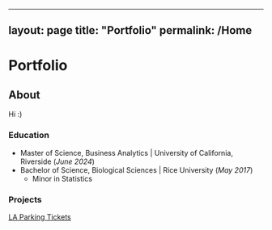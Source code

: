   ---
  layout: page
  title: "Portfolio"
  permalink: /Home
  ---

# Portfolio

## About
Hi :)

### Education
- Master of Science, Business Analytics | University of California, Riverside (_June 2024_) 
- Bachelor of Science, Biological Sciences | Rice University (_May 2017_)
  + Minor in Statistics


### Projects

[LA Parking Tickets](https://MatthewBarclay99.github.io/assets/docs/parking/STAT-405-Final-Project.html)
